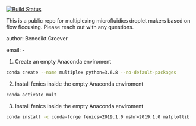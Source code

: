 [![Build Status](https://travis-ci.org/bimanifold/pybimanifold.svg?branch=master)](https://travis-ci.org/bimanifold/pybimanifold)


This is a public repo for multiplexing microfluidics droplet makers based on flow flocusing. Please reach out with any questions.

author: Benedikt Groever

email: -

1) Create an empty Anaconda enviroment

```bash
conda create --name multiplex python=3.6.8 --no-default-packages
```

2) Install fenics inside the empty Anaconda enviroment

```bash
conda activate mult
```

3) Install fenics inside the empty Anaconda enviroment

```bash
conda install -c conda-forge fenics=2019.1.0 mshr=2019.1.0 matplotlib
```

